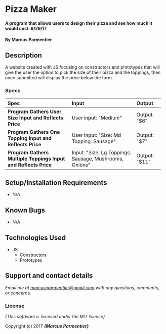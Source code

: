 # Pizza Maker

#### A program that allows users to design their pizza and see how much it would cost. 9/29/17

#### By **Marcus Parmentier**

## Description

A website created with JS focusing on constructors and prototypes that will give the user the option to pick the size of their pizza and the toppings, then once submitted will display the price below the form.

### Specs
| Spec | Input | Output |
| :-------------     | :------------- | :------------- |
| **Program Gathers User Size Input and Reflects Price** | User input: "Medium" | Output: "$6" |
| **Program Gathers One Topping Input and Reflects Price** | User Input: "Size: Md Topping: Sausage" | Output: "$7" |
| **Program Gathers Multiple Toppings Input and Reflects Price**| Input: "Size: Lg Toppings: Sausage, Mushrooms, Onions" | Output: "$11" |


## Setup/Installation Requirements

* N/A

## Known Bugs

* N/A

## Technologies Used

* JS
  * Constructors
  * Prototypes

## Support and contact details

_Email me at marcusjparmentier@gmail.com with any questions, comments, or concerns._

### License

*{This software is licensed under the MIT license}*

Copyright (c) 2017 **_{Marcus Parmentier}_**
